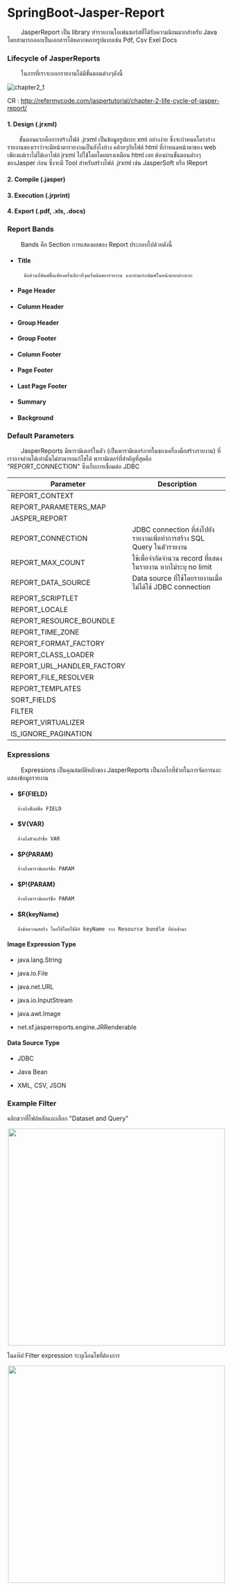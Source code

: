 # SpringBoot-Jasper-Report

&nbsp;&nbsp;&nbsp;&nbsp;&nbsp;&nbsp;&nbsp; JasperReport เป็น library ทำรายงานโอเพ่นซอร์สที่ได้รับความนิยมมากสำหรับ Java โดยสามารถออกเป็นเอกสารได้หลากหลายรูปแบบเช่น Pdf, Csv Exel Docs


### Lifecycle of JasperReports

&nbsp;&nbsp;&nbsp;&nbsp;&nbsp;&nbsp;&nbsp; ในการที่เราจะออกรายงานได้มีขั้นตอนต่างๆดังนี้

![chapter2_1](https://user-images.githubusercontent.com/15135199/89733503-25056100-da80-11ea-9097-7324beb2fb61.png)

CR : http://refermycode.com/jaspertutorial/chapter-2-life-cycle-of-jasper-report/

#### 1. Design (.jrxml)

&nbsp;&nbsp;&nbsp;&nbsp;&nbsp;&nbsp;&nbsp;ขั้นตอนแรกคือการสร้างไฟล์ .jrxml เป็นข้อมูลรูปแบบ xml อย่างง่าย ซึ่งจะกำหนดโครงร่างรายงานของเราว่าจะมีหน้าตารายงานเป็นยังไงบ้าง คล้ายๆกับไฟล์ html ที่กำหนดหน้าตาของ web เพียงแต่เราไม่ได้เอาไฟล์ jrxml ไปใช้โดยโดยตรงเหมือน html เลย ต้องผ่านขั้นตอนต่างๆของJasper ก่อน ซึ่งจะมี Tool สำหรับสร้างไฟล์ .jrxml เช่น JasperSoft หรือ IReport

#### 2. Compile (.jasper)

#### 3. Execution (.jrprint)

#### 4. Export (.pdf, .xls, .docs)

### Report Bands

&nbsp;&nbsp;&nbsp;&nbsp;&nbsp;&nbsp;&nbsp; Bands คือ Section การแสดงผลของ Report ประกอบไปด้วยดังนี้

 - #### Title
         คือส่วนที่พิมพ์ขึ้นเพียงครั้งเดียวที่จุดเริ่มต้นของรายงาน และสามารถพิมพ์ในหน้าแยกต่างหาก
 - #### Page Header
 - #### Column Header
 - #### Group Header
 - #### Group Footer
 - #### Column Footer
 - #### Page Footer
 - #### Last Page Footer
 - #### Summary
 - #### Background


### Default Parameters

&nbsp;&nbsp;&nbsp;&nbsp;&nbsp;&nbsp;&nbsp; JasperReports มีพารามิเตอร์ในตัว (เป็นพารามิเตอร์ภายในของเครื่องมือสร้างรายงาน) ที่เราอาจอ่านได้เท่านั้นไม่สามารถแก้ไขได้ พารามิเตอร์ที่สำคัญที่สุดคือ "REPORT_CONNECTION" ซึ่งเก็บการเชื่อมต่อ JDBC

| Parameter | Description |
| ------------- | ---------------|
| REPORT_CONTEXT |  |
| REPORT_PARAMETERS_MAP |  |
| JASPER_REPORT |  |
| REPORT_CONNECTION | JDBC connection ที่ส่งไปยังรายงานเพิ่อทำการสร้าง SQL Query ในตัวรายงาน|
| REPORT_MAX_COUNT | ใช้เพื่อจำกัดจำนวน record ที่แสดงในรายงาน หากไม่ระบุ no limit  |
| REPORT_DATA_SOURCE | Data source ที่ใช้โดยรายงานเมื่อไม่ได้ใช้ JDBC connection |
| REPORT_SCRIPTLET |  |
| REPORT_LOCALE |  |
| REPORT_RESOURCE_BOUNDLE |  |
| REPORT_TIME_ZONE |  |
| REPORT_FORMAT_FACTORY |  |
| REPORT_CLASS_LOADER |  |
| REPORT_URL_HANDLER_FACTORY |  |
| REPORT_FILE_RESOLVER |  |
| REPORT_TEMPLATES |  |
| SORT_FIELDS |  |
| FILTER |  |
| REPORT_VIRTUALIZER |  |
| IS_IGNORE_PAGINATION |  |

### Expressions 

&nbsp;&nbsp;&nbsp;&nbsp;&nbsp;&nbsp;&nbsp; Expressions เป็นคุณสมบัติหลักของ JasperReports เป็นกลไกที่ช่วยในการจัดการและแสดงข้อมูลรายงาน

- #### $F{FIELD}

      อ้างถึงฟิลด์ชื่อ FIELD

- #### $V{VAR}

      อ้างถึงตัวแปรชื่อ VAR

- #### $P{PARAM}

      อ้างถึงพารามิเตอร์ชื่อ PARAM 

- #### $P!{PARAM}

      อ้างถึงพารามิเตอร์ชื่อ PARAM 

- #### $R{keyName}

      ดึงข้อความสตริง โดยใช้โดยใช้คีย์ keyName จาก Resource bundle ที่ส่งเข้ามา
 
#### Image Expression Type

- java.lang.String 

- java.io.File

- java.net.URL

- java.io.InputStream

- java.awt.Image

- net.sf.jasperreports.engine.JRRenderable

#### Data Source Type

- JDBC

- Java Bean

- XML, CSV, JSON 

### Example Filter

คลิกขวาที่ไฟล์หลักและเลือก "Dataset and Query"

<p align="center">
  <img src="https://user-images.githubusercontent.com/15135199/90112516-4a44e880-dd7a-11ea-901c-70cb12a2a193.JPG" width="500">
</p>

ในแท๊ป Filter expression ระบุเงื่อนไขที่ต้องการ

<p align="center">
  <img src="https://user-images.githubusercontent.com/15135199/90113248-41084b80-dd7b-11ea-8215-f8e3304dfa0d.JPG" width="500">
</p>
